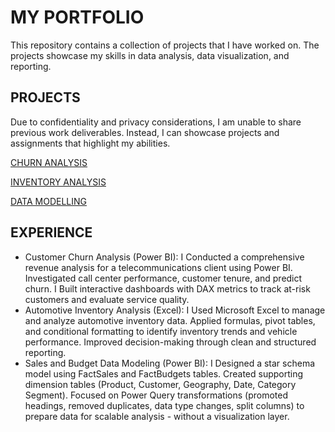 # MY PORTFOLIO
This repository contains a collection of projects that I have worked on. The projects showcase my skills in data analysis, data visualization, and reporting.

## PROJECTS
Due to confidentiality and privacy considerations, I am unable to share previous work deliverables. Instead, I can showcase projects and assignments that highlight my abilities.

[CHURN ANALYSIS](https://github.com/emmanuel1538/BOLFUNK-COMMUNICATION)

[INVENTORY ANALYSIS](https://github.com/emmanuel1538/Car-Inventory-Analysis)

[DATA MODELLING](https://github.com/emmanuel1538/Data-Modelling)

## EXPERIENCE
+ Customer Churn Analysis (Power BI): I Conducted a comprehensive revenue analysis for a telecommunications client using Power BI. Investigated call center performance, customer tenure, and predict churn. I Built interactive dashboards with DAX metrics to track at-risk customers and evaluate service quality.
+ Automotive Inventory Analysis (Excel): I Used Microsoft Excel to manage and analyze automotive inventory data. Applied formulas, pivot tables, and conditional formatting to identify inventory trends and vehicle performance. Improved decision-making through clean and structured reporting.
+ Sales and Budget Data Modeling (Power BI): I Designed a star schema model using FactSales and FactBudgets tables. Created supporting dimension tables (Product, Customer, Geography, Date, Category Segment). Focused on Power Query transformations (promoted headings, removed duplicates, data type changes, split columns) to prepare data for scalable analysis - without a visualization layer.
